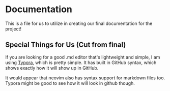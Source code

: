 # Documentation

This is a file for us to utilize in creating our final documentation for the project! 


## Special Things for Us (Cut from final)

If you are looking for a good .md editor that's lightweight and simple, I am using [Typora](https://typora.io/), which is pretty simple. It has built in GitHub syntax, which shows exactly how it will show up in GitHub.

It would appear that neovim also has syntax support for markdown files too. Typora might be good to see how it will look in github though.
